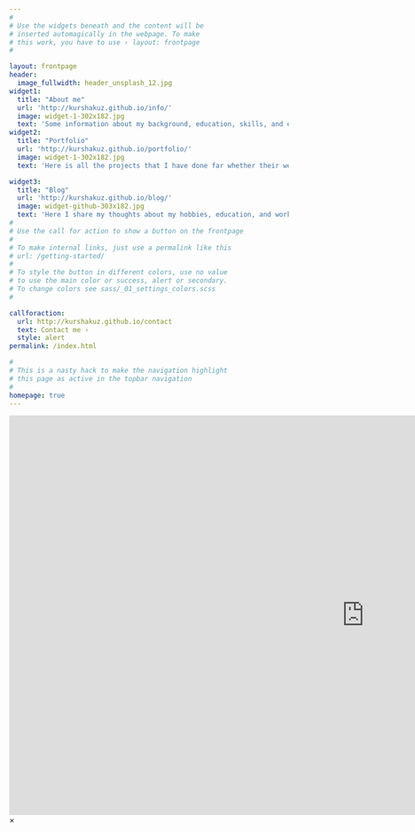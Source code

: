 ```yaml
---
#
# Use the widgets beneath and the content will be
# inserted automagically in the webpage. To make
# this work, you have to use › layout: frontpage
#

layout: frontpage
header:
  image_fullwidth: header_unsplash_12.jpg
widget1:
  title: "About me"
  url: 'http://kurshakuz.github.io/info/'
  image: widget-1-302x182.jpg
  text: 'Some information about my background, education, skills, and experiences. There is also all information on how to contact me.'
widget2:
  title: "Portfolio"
  url: 'http://kurshakuz.github.io/portfolio/'
  image: widget-1-302x182.jpg
  text: 'Here is all the projects that I have done far whether their were done individually, in team or as a part of my work as a research assistant.'

widget3:
  title: "Blog"
  url: 'http://kurshakuz.github.io/blog/'
  image: widget-github-303x182.jpg
  text: 'Here I share my thoughts about my hobbies, education, and work. It consists of various topics starting from mountain hiking, snowboarding, active tourism to career in robotics and mechatronics and graduate schools'
#
# Use the call for action to show a button on the frontpage
#
# To make internal links, just use a permalink like this
# url: /getting-started/
#
# To style the button in different colors, use no value
# to use the main color or success, alert or secondary.
# To change colors see sass/_01_settings_colors.scss
#

callforaction:
  url: http://kurshakuz.github.io/contact
  text: Contact me ›
  style: alert
permalink: /index.html

#
# This is a nasty hack to make the navigation highlight
# this page as active in the topbar navigation
#
homepage: true
---
```


<div id="videoModal" class="reveal-modal large" data-reveal="">
  <div class="flex-video widescreen vimeo" style="display: block;">
    <iframe width="1280" height="720" src="https://www.youtube.com/embed/3b5zCFSmVvU" frameborder="0" allowfullscreen></iframe>
  </div>
  <a class="close-reveal-modal">&#215;</a>
</div>
